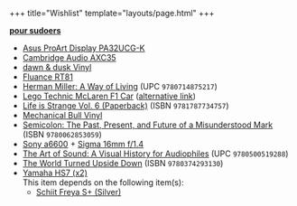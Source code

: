 +++
title="Wishlist"
template="layouts/page.html"
+++

**[pour sudoers](https://github.com/doamatto/doamatto.xyz/edit/main/content/wishlist.md)**

- [Asus ProArt Display PA32UCG-K](https://shop.asus.com/us/90lm03h0-b083b0-proart-display-pa32ucg-k.html)
- [Cambridge Audio AXC35](https://www.cambridgeaudio.com/products/hi-fi/ax/axc35)
- [dawn & dusk Vinyl](https://merch.mxmtoon.com/products/dawn-dusk-vinyl-eco-mix)
- [Fluance RT81](https://www.fluance.com/rt81-high-fidelity-vinyl-turntable-record-player-with-premium-cartridge-diamond-needle)
- [Herman Miller: A Way of Living](https://bookshop.org/books/herman-miller-a-way-of-living/9780714875217) (UPC `9780714875217`)
- [Lego Technic McLaren F1 Car](https://www.lego.com/en-us/product/mclaren-formula-1-race-car-42141) ([alternative link](https://www.mclarenstore.com/products/mclaren-lego-car-model))
- [Life is Strange Vol. 6 (Paperback)](https://amzn.to/3HhGng5) (ISBN `9781787734757`)
- [Mechanical Bull Vinyl](https://www.discogs.com/master/599554-Kings-Of-Leon-Mechanical-Bull-)
- [Semicolon: The Past, Present, and Future of a Misunderstood Mark](https://bookshop.org/books/semicolon-the-past-present-and-future-of-a-misunderstood-mark/9780062853059) (ISBN `9780062853059`)
- [Sony a6600](https://electronics.sony.com/imaging/interchangeable-lens-cameras/aps-c/p/ilce6600-b) + [Sigma 16mm f/1.4](https://smile.amazon.com/gp/product/B077BWD2BB)
- [The Art of Sound: A Visual History for Audiophiles](https://bookshop.org/books/the-art-of-sound-a-visual-history-for-audiophiles/9780500519288) (UPC `9780500519288`)
- [The World Turned Upside Down](https://bookshop.org/books/the-world-turned-upside-down-a-history-of-the-chinese-cultural-revolution/9780374293130) (ISBN `9780374293130`)
- [Yamaha HS7 (x2)](https://smile.amazon.com/dp/B00CFOXHGS)<br/>
  This item depends on the following item(s):
  - [Schiit Freya S+ (Silver)](https://www.schiit.com/products/freya-s)
